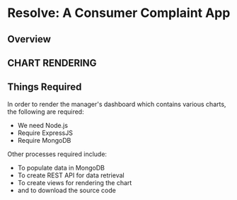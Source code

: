 # Resolve: A Consumer Complaint App

## Overview

## CHART RENDERING
## Things Required
In order to render the manager's dashboard which contains various charts, the following are required:
  * We need Node.js
  * Require ExpressJS
  * Require MongoDB

Other processes required include:
  * To populate data in MongoDB
  * To create REST API for data retrieval
  * To create views for rendering the chart
  * and to download the source code